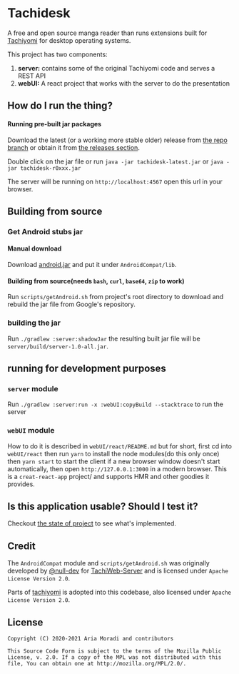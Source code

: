 # Tachidesk
A free and open source manga reader than runs extensions built for [Tachiyomi](https://tachiyomi.org/) for desktop operating systems.

This project has two components: 
1. **server:** contains some of the original Tachiyomi code and serves a REST API
2. **webUI:** A react project that works with the server to do the presentation

## How do I run the thing?
#### Running pre-built jar packages
Download the latest (or a working more stable older) release from [the repo branch](https://github.com/AriaMoradi/Tachidesk/tree/repo) or obtain it from [the releases section](https://github.com/AriaMoradi/Tachidesk/releases).

Double click on the jar file or run `java -jar tachidesk-latest.jar` or `java -jar tachidesk-r0xxx.jar`

The server will be running on `http://localhost:4567` open this url in your browser.

## Building from source
### Get Android stubs jar
#### Manual download
Download [android.jar](https://raw.githubusercontent.com/AriaMoradi/Tachidesk/android-jar/android.jar) and put it under `AndroidCompat/lib`.
#### Building from source(needs `bash`, `curl`, `base64`, `zip` to work)
Run `scripts/getAndroid.sh` from project's root directory to download and rebuild the jar file from Google's repository.
### building the jar
Run `./gradlew :server:shadowJar` the resulting built jar file will be `server/build/server-1.0-all.jar`.
## running for development purposes
### `server` module
Run `./gradlew :server:run -x :webUI:copyBuild --stacktrace` to run the server
### `webUI` module
How to do it is described in `webUI/react/README.md` but for short,
 first cd into `webUI/react` then run `yarn` to install the node modules(do this only once)
 then `yarn start` to start the client if a new browser window doesn't start automatically,
 then open `http://127.0.0.1:3000` in a modern browser. This is a `creat-react-app` project/
 and supports HMR and other goodies it provides.

## Is this application usable? Should I test it?
Checkout [the state of project](https://github.com/AriaMoradi/Tachidesk/issues/2) to see what's implemented.

## Credit
The `AndroidCompat` module and `scripts/getAndroid.sh` was originally developed by [@null-dev](https://github.com/null-dev) for [TachiWeb-Server](https://github.com/Tachiweb/TachiWeb-server) and is licensed under `Apache License Version 2.0`.

Parts of [tachiyomi](https://github.com/tachiyomiorg/tachiyomi) is adopted into this codebase, also licensed under `Apache License Version 2.0`.

## License

    Copyright (C) 2020-2021 Aria Moradi and contributors

    This Source Code Form is subject to the terms of the Mozilla Public
    License, v. 2.0. If a copy of the MPL was not distributed with this
    file, You can obtain one at http://mozilla.org/MPL/2.0/.

